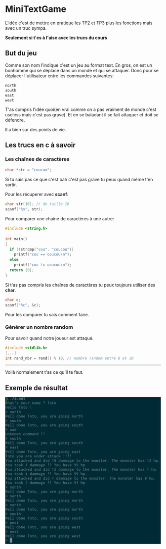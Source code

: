 # MiniTextGame

L'idée c'est de mettre en pratique les TP2 et TP3 plus les fonctions mais avec un truc sympa.

__Seulement si t'es à l'aise avec les trucs du cours__

## But du jeu

Comme son nom l'indique c'est un jeu au format text. En gros, on est un bonhomme qui se déplace dans un monde
et qui se attaquer.
Donc pour se déplacer l'utilisateur entre les commandes suivantes:
```
north
south
east
west
```
T'as compris l'idée quoi(en vrai comme on a pas vraiment de monde c'est useless mais c'est pas grave).
Et en se baladant il se fait attaquer et doit se défendre.

Il a bien sur des points de vie.

## Les trucs en c à savoir

### Les chaînes de caractères

```c
char *str = "coucou";
```

Si tu sais pas ce que c'est bah c'est pas grave tu peux quand même t'en sortir.

Pour les récuperer avec __scanf__:
```c
char str[10]; // de taille 10
scanf("%s", str);
```

Pour comparer une chaîne de caractères à une autre:
```c
#include <string.h>

int main()
{
  if (!strcmp("cou", "coucou"))
    printf("cou == coucou\n");
  else
    printf("cou != coucou\n");
  return (0);
}
```
Si t'as pas compris les chaînes de caractères tu peux toujours utiliser des __char__.
```c
char c;
scanf("%c", &c);
```
Pour les comparer tu sais comment faire.

### Générer un nombre random
Pour savoir quand notre joueur est attaqué.
```c
#include <stdlib.h>
[...]
int rand_nbr = rand() % 10; // nombre random entre 0 et 10
```
---
Voilà normalement t'as ce qu'il te faut.

## Exemple de résultat
![res](../../images/resultat.png)
